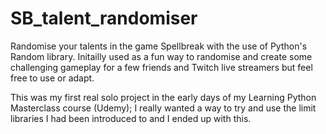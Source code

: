 # SB_talent_randomiser
Randomise your talents in the game Spellbreak with the use of Python's Random library.
Initailly used as a fun way to randomise and create some challenging gameplay for a few friends and Twitch live streamers but feel free to use or adapt.

This was my first real solo project in the early days of my Learning Python Masterclass course (Udemy); I really wanted a way to try and use the limit libraries I had been introduced to and I ended up with this. 
